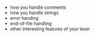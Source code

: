 * how you handle comments
* how you handle strings
* error handing
* end-of-file handling
* other interesting features of your lexer